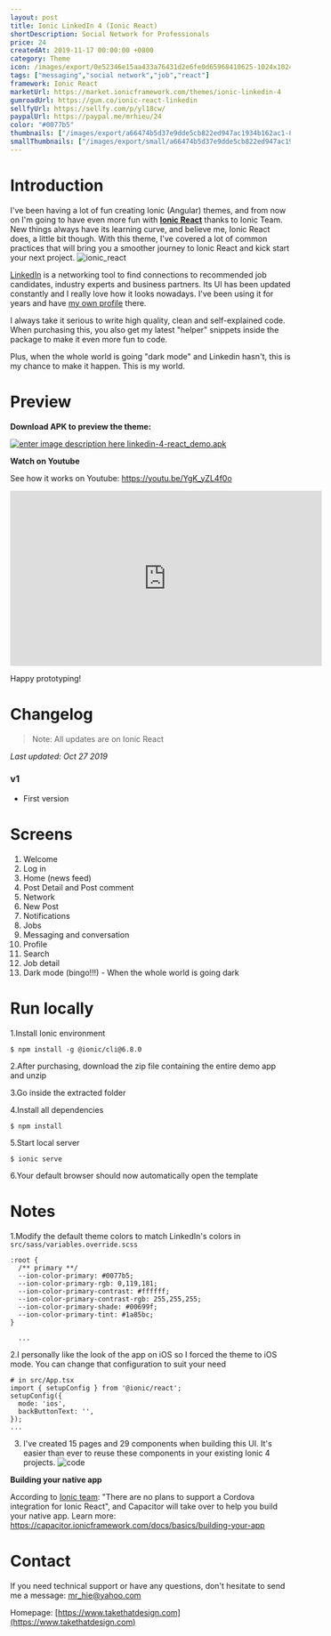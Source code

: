 ```yaml
---
layout: post
title: Ionic LinkedIn 4 (Ionic React)
shortDescription: Social Network for Professionals 
price: 24
createdAt: 2019-11-17 00:00:00 +0800
category: Theme
icon: /images/export/0e52346e15aa433a76431d2e6fe0d65968410625-1024x1024.jpg
tags: ["messaging","social network","job","react"]
framework: Ionic React
marketUrl: https://market.ionicframework.com/themes/ionic-linkedin-4
gumroadUrl: https://gum.co/ionic-react-linkedin
sellfyUrl: https://sellfy.com/p/yl18cw/
paypalUrl: https://paypal.me/mrhieu/24
color: "#0077b5"
thumbnails: ["/images/export/a66474b5d37e9dde5cb822ed947ac1934b162ac1-828x1792.jpg","/images/export/41696c01f9a8a5e44ba85d62765899ae703f33e1-828x1792.jpg","/images/export/db003a24027fffde17b56f60dd0735d45c5b11a7-828x1792.jpg","/images/export/464c7a5038b1cad7b9595b4e64c92b05ef8158a4-828x1792.jpg","/images/export/2368cf1225912567f1bfd2f95dfe344709e784ef-828x1792.jpg","/images/export/6b116b8d7c7cd1d485684b3b517dfec30c20043b-828x1792.jpg","/images/export/9b007b7c422fd7fbc6e435c511cafe0a734a1cc1-828x1792.jpg","/images/export/79e42d7628ba1d116db5cdc903d8284fa97181eb-828x1792.jpg","/images/export/fedc719e2885e93f778d3631547b4c281c6cefc7-374x668.gif"]
smallThumbnails: ["/images/export/small/a66474b5d37e9dde5cb822ed947ac1934b162ac1-828x1792.jpg","/images/export/small/41696c01f9a8a5e44ba85d62765899ae703f33e1-828x1792.jpg","/images/export/small/db003a24027fffde17b56f60dd0735d45c5b11a7-828x1792.jpg"]
---
```


# Introduction
I've been having a lot of fun creating Ionic (Angular) themes, and from now on I'm going to have even more fun with **[Ionic React](https://ionicframework.com/blog/announcing-ionic-react/)** thanks to Ionic Team. New things always have its learning curve, and believe me, Ionic React does, a little bit though. With this theme, I've covered a lot of common practices that will bring you a smoother journey to Ionic React and kick start your next project.
![ionic_react](https://user-images.githubusercontent.com/1593560/69010108-f0ec8c00-0996-11ea-85bc-2ba2f08cb4cc.png)

[LinkedIn](https://www.linkedin.com/) is a networking tool to find connections to recommended job candidates, industry experts and business partners. Its UI has been updated constantly and I really love how it looks nowadays. I've been using it for years and have [my own profile](https://linkedin.com/in/hieupv) there. 

I always take it serious to write high quality, clean and self-explained code. When purchasing this, you also get my latest "helper" snippets inside the package to make it even more fun to code.

Plus, when the whole world is going "dark mode" and Linkedin hasn't, this is my chance to make it happen. This is my world. 


# Preview



**Download APK to preview the theme:** 

[![enter image description here](https://lh3.googleusercontent.com/MIkXV-iIhrxPG5tZn8QTglczrISwLwebr8QmCKcJFN6NL0eNLf5GqWltrefAZwzAwh2r4RPk=w96-h96-e365)
linkedin-4-react_demo.apk](http://bit.ly/2KDdcJl)


**Watch on Youtube**

See how it works on Youtube: https://youtu.be/YgK_yZL4f0o

<iframe width="560" height="315" src="https://www.youtube.com/embed/YgK_yZL4f0o" frameborder="0" allow="accelerometer; autoplay; encrypted-media; gyroscope; picture-in-picture" allowfullscreen></iframe>


Happy prototyping!


# Changelog

> Note: All updates are on Ionic React

*Last updated: Oct 27 2019*

### v1

* First version

# Screens

1. Welcome
2. Log in
3. Home (news feed)
4. Post Detail and Post comment
5. Network
6. New Post
7. Notifications
8. Jobs
9. Messaging and conversation
10. Profile
11. Search
12. Job detail
13. Dark mode (bingo!!!) - When the whole world is going dark


# Run locally
1.Install Ionic environment

```
$ npm install -g @ionic/cli@6.8.0
```

2.After purchasing, download the zip file containing the entire demo app and unzip

3.Go inside the extracted folder

4.Install all dependencies 

```
$ npm install
```

5.Start local server

```
$ ionic serve
```

6.Your default browser should now automatically open the template


# Notes

1.Modify the default theme colors to match LinkedIn's colors in `src/sass/variables.override.scss`
```
:root {
  /** primary **/
  --ion-color-primary: #0077b5;
  --ion-color-primary-rgb: 0,119,181;
  --ion-color-primary-contrast: #ffffff;
  --ion-color-primary-contrast-rgb: 255,255,255;
  --ion-color-primary-shade: #00699f;
  --ion-color-primary-tint: #1a85bc;
}

  ...
```
2.I personally like the look of the app on iOS so I forced the theme to iOS mode. You can change that configuration to suit your need

```
# in src/App.tsx
import { setupConfig } from '@ionic/react';
setupConfig({
  mode: 'ios',
  backButtonText: '',
});
...
```
3. I've created 15 pages and 29 components when building this UI. It's easier than ever to reuse these components in your existing Ionic 4 projects.
![code](https://user-images.githubusercontent.com/1593560/69009999-aae2f880-0995-11ea-927c-9bb8ebca9866.png)


**Building your native app**

According to [Ionic team](https://ionicframework.com/docs/react/overview#native-tooling): "There are no plans to support a Cordova integration for Ionic React", and Capacitor will take over to help you build your native app. Learn more: https://capacitor.ionicframework.com/docs/basics/building-your-app

# Contact
If you need technical support or have any questions, don't hesitate to send me a message: [mr_hie@yahoo.com](mailto:mr_hie@yahoo.com)

Homepage: [https://www.takethatdesign.com](https://www.takethatdesign.com)
